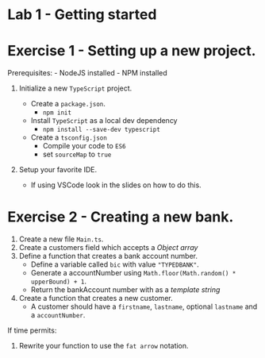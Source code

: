 Lab 1 - Getting started
===

Exercise 1 - Setting up a new project.
==

Prerequisites:
    - NodeJS installed
    - NPM installed

1. Initialize a new `TypeScript` project.
    - Create a `package.json`.
        - ```npm init```
    - Install `TypeScript` as a local dev dependency
        - ```npm install --save-dev typescript```
    - Create a `tsconfig.json`
        - Compile your code to `ES6`
        - set `sourceMap` to `true`

1. Setup your favorite IDE.
    - If using VSCode look in the slides on how to do this.

Exercise 2 - Creating a new bank.
==

1. Create a new file `Main.ts`.
1. Create a customers field which accepts a *Object array*
1. Define a function that creates a bank account number.
    - Define a variable called `bic` with value `"TYPEDBANK"`.
    - Generate a accountNumber using `Math.floor(Math.random() * upperBound) + 1`.
    - Return the bankAccount number with as a *template string*
1. Create a function that creates a new customer.
    - A customer should have a `firstname`, `lastname`, optional `lastname` and a `accountNumber`.

If time permits:

1. Rewrite your function to use the `fat arrow` notation.
